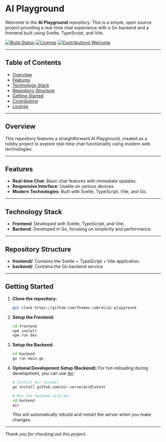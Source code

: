 # AI Playground

Welcome to the **AI Playground** repository. This is a simple, open source project providing a real-time chat experience with a Go backend and a frontend built using Svelte, TypeScript, and Vite.

[![Build Status](https://img.shields.io/badge/build-passing-brightgreen)](#)
[![License](https://img.shields.io/badge/license-MIT-blue)](#)
[![Contributions Welcome](https://img.shields.io/badge/contributions-welcome-orange)](#)

---

## Table of Contents

- [Overview](#overview)
- [Features](#features)
- [Technology Stack](#technology-stack)
- [Repository Structure](#repository-structure)
- [Getting Started](#getting-started)
- [Contributing](#contributing)
- [License](#license)

---

## Overview

This repository features a straightforward AI Playground, created as a hobby project to explore real-time chat functionality using modern web technologies.

---

## Features

- **Real-time Chat**: Basic chat features with immediate updates.
- **Responsive Interface**: Usable on various devices.
- **Modern Technologies**: Built with Svelte, TypeScript, Vite, and Go.

---

## Technology Stack

- **Frontend**: Developed with Svelte, TypeScript, and Vite.
- **Backend**: Developed in Go, focusing on simplicity and performance.

---

## Repository Structure

- **frontend/**: Contains the Svelte + TypeScript + Vite application.
- **backend/**: Contains the Go backend service.

---

## Getting Started

1. **Clone the repository:**
    ```bash
    git clone https://github.com/thomas-cabral/ai-playground
    ```
2. **Setup the Frontend:**
    ```bash
    cd frontend
    npm install
    npm run dev
    ```
3. **Setup the Backend:**
    ```bash
    cd backend
    go run main.go
    ```

4. **Optional Development Setup (Backend):**
    For hot-reloading during development, you can use [Air](https://github.com/cosmtrek/air):
    ```bash
    # Install Air install 
    go install github.com/air-verse/air@latest

    # Run the backend with Air
    cd backend
    air
    ```
    This will automatically rebuild and restart the server when you make changes.


---

*Thank you for checking out this project.*
